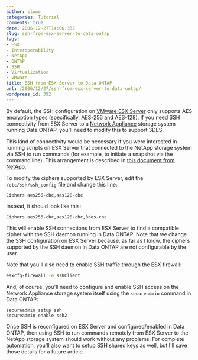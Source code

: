 ```yaml
---
author: slowe
categories: Tutorial
comments: true
date: 2006-12-27T14:06:33Z
slug: ssh-from-esx-server-to-data-ontap
tags:
- ESX
- Interoperability
- NetApp
- ONTAP
- SSH
- Virtualization
- VMware
title: SSH from ESX Server to Data ONTAP
url: /2006/12/27/ssh-from-esx-server-to-data-ontap/
wordpress_id: 392
---
```


By default, the SSH configuration on [VMware ESX Server](http://www.vmware.com/products/vi/esx/) only supports AES encryption types (specifically, AES-256 and AES-128). If you need SSH connectivity from ESX Server to a [Network Appliance](http://www.netapp.com/) storage system running Data ONTAP, you'll need to modify this to support 3DES.

This kind of connectivity would be necessary if you were interested in running scripts on ESX Server that connected to the NetApp storage system via SSH to run commands (for example, to initiate a snapshot via the command line). This arrangement is described in [this document from NetApp](http://www.netapp.com/tech_library/ftp/3393.pdf).

To modify the ciphers supported by ESX Server, edit the `/etc/ssh/ssh_config` file and change this line:

```text
Ciphers aes256-cbc,aes128-cbc
```

Instead, it should look like this:

```text
Ciphers aes256-cbc,aes128-cbc,3des-cbc
```

This will enable SSH connections from ESX Server to find a compatible cipher with the SSH daemon running in Data ONTAP. Note that we change the SSH configuration on ESX Server because, as far as I know, the ciphers supported by the SSH daemon in Data ONTAP are not configurable by the user.

Note that you'll also need to enable SSH traffic through the ESX firewall:

```bash
esxcfg-firewall -e sshClient
```

And, of course, you'll need to configure and enable SSH access on the Network Appliance storage system itself using the `secureadmin` command in Data ONTAP:

```text
secureadmin setup ssh  
secureadmin enable ssh2
```

Once SSH is reconfigured on ESX Server and configured/enabled in Data ONTAP, then using SSH to run commands remotely from ESX Server to the NetApp storage system should work without any problems. For complete automation, you'll also want to setup SSH shared keys as well, but I'll save those details for a future article.
